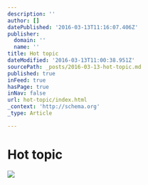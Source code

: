 ```yaml
---
description: ''
author: []
datePublished: '2016-03-13T11:16:07.406Z'
publisher:
  domain: ''
  name: ''
title: Hot topic
dateModified: '2016-03-13T11:00:38.951Z'
sourcePath: _posts/2016-03-13-hot-topic.md
published: true
inFeed: true
hasPage: true
inNav: false
url: hot-topic/index.html
_context: 'http://schema.org'
_type: Article

---
```

# Hot topic
![](https://the-grid-user-content.s3-us-west-2.amazonaws.com/46450a50-9738-44b3-8b5d-b9effec646c3.png)